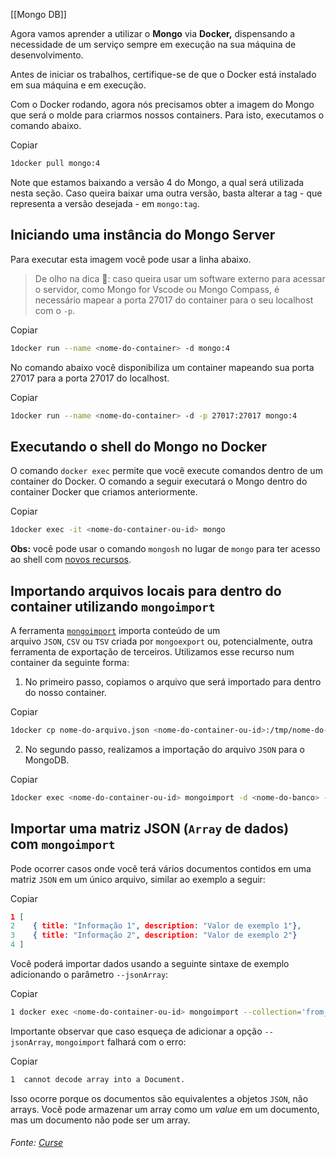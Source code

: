 [[Mongo DB]]

Agora vamos aprender a utilizar o **Mongo** via **Docker,** dispensando a necessidade de um serviço sempre em execução na sua máquina de desenvolvimento.

Antes de iniciar os trabalhos, certifique-se de que o Docker está instalado em sua máquina e em execução.

Com o Docker rodando, agora nós precisamos obter a imagem do Mongo que será o molde para criarmos nossos containers. Para isto, executamos o comando abaixo.

Copiar

```bash
1docker pull mongo:4
```

Note que estamos baixando a versão 4 do Mongo, a qual será utilizada nesta seção. Caso queira baixar uma outra versão, basta alterar a tag - que representa a versão desejada - em `mongo:tag`.

## Iniciando uma instância do Mongo Server

Para executar esta imagem você pode usar a linha abaixo.

> De olho na dica 👀: caso queira usar um software externo para acessar o servidor, como Mongo for Vscode ou Mongo Compass, é necessário mapear a porta 27017 do container para o seu localhost com o `-p`.

Copiar

```bash
1docker run --name <nome-do-container> -d mongo:4
```

No comando abaixo você disponibiliza um container mapeando sua porta 27017 para a porta 27017 do localhost.

Copiar

```bash
1docker run --name <nome-do-container> -d -p 27017:27017 mongo:4
```

## Executando o shell do Mongo no Docker

O comando `docker exec` permite que você execute comandos dentro de um container do Docker. O comando a seguir executará o Mongo dentro do container Docker que criamos anteriormente.

Copiar

```bash
1docker exec -it <nome-do-container-ou-id> mongo
```

**Obs:** você pode usar o comando `mongosh` no lugar de `mongo` para ter acesso ao shell com [novos recursos](https://www.mongodb.com/blog/post/introducing-the-new-shell).

## Importando arquivos locais para dentro do container utilizando `mongoimport`

A ferramenta [`mongoimport`](https://docs.mongodb.com/database-tools/mongoimport/) importa conteúdo de um arquivo `JSON`, `CSV` ou `TSV` criada por `mongoexport` ou, potencialmente, outra ferramenta de exportação de terceiros. Utilizamos esse recurso num container da seguinte forma:

1.  No primeiro passo, copiamos o arquivo que será importado para dentro do nosso container.

Copiar

```bash
1docker cp nome-do-arquivo.json <nome-do-container-ou-id>:/tmp/nome-do-arquivo.json
```

2.  No segundo passo, realizamos a importação do arquivo `JSON` para o MongoDB.

Copiar

```bash
1docker exec <nome-do-container-ou-id> mongoimport -d <nome-do-banco> -c <nome-da-coleção> --file /tmp/nome-do-arquivo.json
```

## Importar uma matriz JSON (`Array` de dados) com `mongoimport`

Pode ocorrer casos onde você terá vários documentos contidos em uma matriz `JSON` em um único arquivo, similar ao exemplo a seguir:

Copiar

```json
1 [
2    { title: "Informação 1", description: "Valor de exemplo 1"},
3    { title: "Informação 2", description: "Valor de exemplo 2"}
4 ]
```

Você poderá importar dados usando a seguinte sintaxe de exemplo adicionando o parâmetro `--jsonArray`:

Copiar

```bash
1 docker exec <nome-do-container-ou-id> mongoimport --collection='from_array_file' --file='one_big_list.json' --jsonArray
```

Importante observar que caso esqueça de adicionar a opção `--jsonArray`, `mongoimport` falhará com o erro:

Copiar

```bash
1  cannot decode array into a Document.
```

Isso ocorre porque os documentos são equivalentes a objetos `JSON`, não arrays. Você pode armazenar um array como um _value_ em um documento, mas um documento não pode ser um array.


###### Fonte: [Curse](https://app.betrybe.com/learn/course/5e938f69-6e32-43b3-9685-c936530fd326/module/94d0e996-1827-4fbc-bc24-c99fb592925b/section/d2b16462-a889-47fc-aa04-92517825b186/day/da82d65f-2261-4bcb-87bb-71e6a7e565f5/lesson/aa623c56-1ee6-4ab8-acde-2571ecc86e25)
